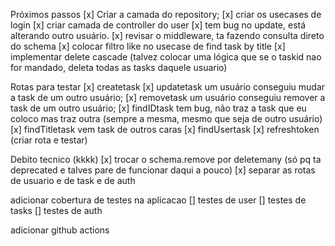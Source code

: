 Próximos passos
[x] Criar a camada do repository;
[x] criar os usecases de login
[x] criar camada de controller do user
[x] tem bug no update, está alterando outro usuário.
[x] revisar o middleware, ta fazendo consulta direto do schema
[x] colocar filtro like no usecase de find task by title
[x] implementar delete cascade (talvez colocar uma lógica que se o taskid nao for mandado, deleta todas as tasks daquele usuario)

Rotas para testar
[x] createtask
[x] updatetask um usuário conseguiu mudar a task de um outro usuário;
[x] removetask um usuário conseguiu remover a task de um outro usuário;
[x] findIDtask tem bug, não traz a task que eu coloco mas traz outra (sempre a mesma, mesmo que seja de outro usuário)
[x] findTitletask vem task de outros caras
[x] findUsertask
[x] refreshtoken (criar rota e testar)

Debito tecnico (kkkk)
[x] trocar o schema.remove por deletemany (só pq ta deprecated e talves pare de funcionar daqui a pouco)
[x] separar as rotas de usuario e de task e de auth

adicionar cobertura de testes na aplicacao
[] testes de user
[] testes de tasks
[] testes de auth

adicionar github actions

